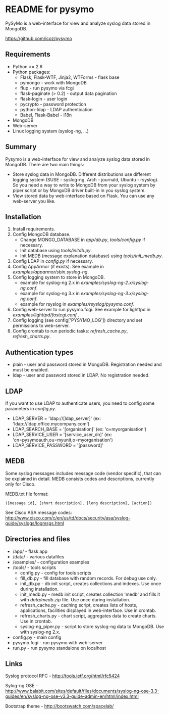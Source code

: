 # README for pysymo

PySyMo is a web-interface for view and analyze syslog data stored in MongoDB.

https://github.com/icoz/pysymo

## Requirements

- Python >= 2.6
- Python packages: 
    - Flask, Flask-WTF, Jinja2, WTForms - flask base 
    - pymongo                           - work with MongoDB 
    - flup                              - run pysymo via fcgi
    - flask-paginate (> 0.2)            - output data pagination
    - flask-login                       - user login
    - pycrypto                          - password protection
    - python-ldap                       - LDAP authentication
    - Babel, Flask-Babel                - i18n
- MongoDB
- Web-server
- Linux logging system (syslog-ng, ...)

## Summary

Pysymo is a web-interface for view and analyze syslog data stored in MongoDB. There are two main things:
 
- Store syslog data in MongoDB. Different distributions use different logging system (SUSE - syslog-ng, 
  Arch - journald, Ubuntu - rsyslog). So you need a way to write to MongoDB from your syslog system 
  by piper script or by MongoDB driver built-in in you syslog system.
- View stored data by web-interface based on Flask. You can use any web-server you like. 
   

## Installation

1. Install requirements.
2. Config MongoDB database.
    - Change MONGO_DATABASE in *app/db.py*, *tools/config.py* if necessary.
    - Init database using *tools/initdb.py*.
    - Init MEDB (message explanation database) using *tools/init_medb.py*.
3. Config LDAP in *config.py* if necessary.
4. Config AppArmor (if exists). See example in *examples/apparmor/sbin.syslog-ng*.
5. Config logging system to store in MongoDB. 
    - example for syslog-ng 2.x in *examples/syslog-ng-2.x/syslog-ng.conf*.
    - example for syslog-ng 3.x in *examples/syslog-ng-3.x/syslog-ng.conf*.
    - example for rsyslog in *examples/rsyslog/pysymo.conf*.
6. Config web-server to run pysymo.fcgi. See example for lighttpd in *examples/lighttpd/fastcgi.conf* .
7. Config logging (see config['PYSYMO_LOG']) directory and set permissions to web-server.
8. Config crontab to run periodic tasks: *refresh_cache.py*, *refresh_charts.py*.

## Authentication types

- plain - user and password stored in MongoDB. Registration needed and must be enabled.
- ldap - user and password stored in LDAP. No registration needed.

## LDAP

If you want to use LDAP to authenticate users, you need to config some parameters in *config.py*.
 
- LDAP_SERVER = 'ldap://[ldap_server]' (ex: 'ldap://ldap.office.mycompany.com')
- LDAP_SEARCH_BASE = '[organisation]' (ex: 'o=myorganisation')
- LDAP_SERVICE_USER = '[service_user_dn]' (ex: 'cn=pysymoauth,ou=myunit,o=myorganisation')
- LDAP_SERVICE_PASSWORD = '[password]'

## MEDB

Some syslog messages includes message code (vendor specific), that can be explained in detail. MEDB consists codes
and descriptions, currently only for Cisco.
 
MEDB.txt file format:
 
    ([message id], [short description], [long description], [action])

See Cisco ASA message codes: http://www.cisco.com/c/en/us/td/docs/security/asa/syslog-guide/syslogs/logmsgs.html

## Directories and files

- /app/ - flask app
- /data/ - various datafiles
- /examples/ - configuration examples
- /tools/ - tools scripts
    - config.py - config for tools scripts
    - fill_db.py - fill database with random records. For debug use only.
    - init_db.py - db init script, creates collections and indexes. Use once during installation.
    - init_medb.py - medb init script, creates collection 'medb' and fills it with *data/medb.zip* file. Use once during installation.
    - refresh_cache.py - caching script, creates lists of hosts, applications, facilities displayed in web-interface. 
                         Use in crontab.
    - refresh_charts.py - chart script, aggregates data to create charts. Use in crontab.
    - syslog-ng_piper.py - script to store syslog-ng data to MongoDB. Use with syslog-ng 2.x.
- config.py - main config
- pysymo.fcgi - run pysymo with web-server
- run.py - run pysymo standalone on localhost

## Links

Syslog protocol RFC - http://tools.ietf.org/html/rfc5424

Sylog-ng OSE - http://www.balabit.com/sites/default/files/documents/syslog-ng-ose-3.3-guides/en/syslog-ng-ose-v3.3-guide-admin-en/html/index.html

Bootstrap theme - http://bootswatch.com/spacelab/
